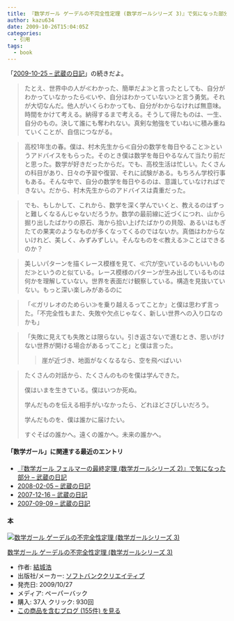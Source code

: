 ```yaml
---
title: 『数学ガール ゲーデルの不完全性定理 (数学ガールシリーズ 3)』で気になった部分
author: kazu634
date: 2009-10-26T15:04:05Z
categories:
  - 引用
tags:
  - book
---
```

<div class="section">
<p>
    「<a href="http://d.hatena.ne.jp/sirocco634/20091025#1256479191" onclick="__gaTracker('send', 'event', 'outbound-article', 'http://d.hatena.ne.jp/sirocco634/20091025#1256479191', '2009-10-25 &#8211; 武蔵の日記');" target="_blank">2009-10-25 &#8211; 武蔵の日記</a>」の続きだよ。
</p>

<blockquote>
<p>
      たとえ、世界中の人が≪わかった、簡単だよ≫と言ったとしても、自分がわかっていなかったら≪いや、自分はわかっていない≫と言う勇気。それが大切なんだ。他人がいくらわかっても、自分がわからなければ無意味。時間をかけて考える。納得するまで考える。そうして得たものは、一生、自分のもの。決して誰にも奪われない。真剣な勉強をていねいに積み重ねていくことが、自信につながる。
</p>
</blockquote>

<blockquote>
<p>
      高校1年生の春。僕は、村木先生から≪自分の数学を毎日やること≫というアドバイスをもらった。そのとき僕は数学を毎日やるなんて当たり前だと思った。数学が好きだったからだ。でも、高校生活は忙しい。たくさんの科目があり、日々の予習や復習、それに試験がある。もちろん学校行事もある。そんな中で、自分の数学を毎日やるのは、意識していなければできない。だから、村木先生からのアドバイスは貴重だった。
</p>
</blockquote>

<blockquote>
<p>
      でも、もしかして、これから、数学を深く学んでいくと、教えるのはずっと難しくなるんじゃないだろうか。数学の最前線に近づくにつれ、山から掘り出したばかりの原石、海から拾い上げたばかりの貝殻、あるいはもぎたての果実のようなものが多くなってくるのではないか。真価はわからないけれど、美しく、みずみずしい。そんなものを≪教える≫ことはできるのか？
</p>
</blockquote>

<blockquote>
<p>
      美しいパターンを描くレース模様を見て、≪穴が空いているのもいいものだ≫というのと似ている。レース模様のパターンが生み出しているものは何かを理解していない。世界を表面だけ観察している。構造を見抜いていない。もっと深い楽しみがあるのに
</p>
</blockquote>

<blockquote>
<p>
      「≪ガリレオのためらい≫を乗り越えるってことか」と僕は思わず言った。「不完全性もまた、失敗や欠点じゃなく、新しい世界への入り口なのかも」
</p>
</blockquote>

<blockquote>
<p>
      「失敗に見えても失敗とは限らない。引き返さないで進むとき、思いがけない世界が開ける場合があるってこと」と僕は言った。
</p>

<blockquote>
<p>
        崖が近づき、地面がなくなるなら、空を飛べばいい
</p>
</blockquote>
</blockquote>

<blockquote>
<p>
      たくさんの対話から、たくさんのものを僕は学んできた。
</p>

<p>
      僕はいまを生きている。僕はいつか死ぬ。
</p>

<p>
      学んだものを伝える相手がいなかったら、どれほどさびしいだろう。
</p>

<p>
      学んだものを、僕は誰かに届けたい。
</p>

<p>
      すぐそばの誰かへ。遠くの誰かへ。未来の誰かへ。
</p>
</blockquote>

<h4>
    「数学ガール」に関連する最近のエントリ
</h4>

<ul>
<li>
<a href="http://d.hatena.ne.jp/sirocco634/20080809/1218276909" onclick="__gaTracker('send', 'event', 'outbound-article', 'http://d.hatena.ne.jp/sirocco634/20080809/1218276909', ' 『数学ガール フェルマーの最終定理 (数学ガールシリーズ 2)』で気になった部分 &#8211; 武蔵の日記');" target="_blank"> 『数学ガール フェルマーの最終定理 (数学ガールシリーズ 2)』で気になった部分 &#8211; 武蔵の日記</a>
</li>
<li>
<a href="http://d.hatena.ne.jp/sirocco634/20080205#1202211918" onclick="__gaTracker('send', 'event', 'outbound-article', 'http://d.hatena.ne.jp/sirocco634/20080205#1202211918', '2008-02-05 &#8211; 武蔵の日記');" target="_blank">2008-02-05 &#8211; 武蔵の日記</a>
</li>
<li>
<a href="http://d.hatena.ne.jp/sirocco634/20071216#1197733099" onclick="__gaTracker('send', 'event', 'outbound-article', 'http://d.hatena.ne.jp/sirocco634/20071216#1197733099', '2007-12-16 &#8211; 武蔵の日記');" target="_blank">2007-12-16 &#8211; 武蔵の日記</a>
</li>
<li>
<a href="http://d.hatena.ne.jp/sirocco634/20070909#1189306800" onclick="__gaTracker('send', 'event', 'outbound-article', 'http://d.hatena.ne.jp/sirocco634/20070909#1189306800', '2007-09-09 &#8211; 武蔵の日記');" target="_blank">2007-09-09 &#8211; 武蔵の日記</a>
</li>
</ul>

<h4>
    本
</h4>

<div class="hatena-asin-detail">
<a href="http://www.amazon.co.jp/dp/4797352965/?tag=hatena_st1-22&ascsubtag=d-7ibv" onclick="__gaTracker('send', 'event', 'outbound-article', 'http://www.amazon.co.jp/dp/4797352965/?tag=hatena_st1-22&ascsubtag=d-7ibv', '');"><img src="https://images-na.ssl-images-amazon.com/images/I/41wtOpDHFSL._SL160_.jpg" class="hatena-asin-detail-image" alt="数学ガール ゲーデルの不完全性定理 (数学ガールシリーズ 3)" title="数学ガール ゲーデルの不完全性定理 (数学ガールシリーズ 3)" /></a></p>

<div class="hatena-asin-detail-info">
<p class="hatena-asin-detail-title">
<a href="http://www.amazon.co.jp/dp/4797352965/?tag=hatena_st1-22&ascsubtag=d-7ibv" onclick="__gaTracker('send', 'event', 'outbound-article', 'http://www.amazon.co.jp/dp/4797352965/?tag=hatena_st1-22&ascsubtag=d-7ibv', '数学ガール ゲーデルの不完全性定理 (数学ガールシリーズ 3)');">数学ガール ゲーデルの不完全性定理 (数学ガールシリーズ 3)</a>
</p>

<ul>
<li>
<span class="hatena-asin-detail-label">作者:</span> <a href="http://d.hatena.ne.jp/keyword/%B7%EB%BE%EB%B9%C0" onclick="__gaTracker('send', 'event', 'outbound-article', 'http://d.hatena.ne.jp/keyword/%B7%EB%BE%EB%B9%C0', '結城浩');" class="keyword">結城浩</a>
</li>
<li>
<span class="hatena-asin-detail-label">出版社/メーカー:</span> <a href="http://d.hatena.ne.jp/keyword/%A5%BD%A5%D5%A5%C8%A5%D0%A5%F3%A5%AF%A5%AF%A5%EA%A5%A8%A5%A4%A5%C6%A5%A3%A5%D6" onclick="__gaTracker('send', 'event', 'outbound-article', 'http://d.hatena.ne.jp/keyword/%A5%BD%A5%D5%A5%C8%A5%D0%A5%F3%A5%AF%A5%AF%A5%EA%A5%A8%A5%A4%A5%C6%A5%A3%A5%D6', 'ソフトバンククリエイティブ');" class="keyword">ソフトバンククリエイティブ</a>
</li>
<li>
<span class="hatena-asin-detail-label">発売日:</span> 2009/10/27
</li>
<li>
<span class="hatena-asin-detail-label">メディア:</span> ペーパーバック
</li>
<li>
<span class="hatena-asin-detail-label">購入</span>: 37人 <span class="hatena-asin-detail-label">クリック</span>: 930回
</li>
<li>
<a href="http://d.hatena.ne.jp/asin/4797352965" onclick="__gaTracker('send', 'event', 'outbound-article', 'http://d.hatena.ne.jp/asin/4797352965', 'この商品を含むブログ (155件) を見る');" target="_blank">この商品を含むブログ (155件) を見る</a>
</li>
</ul>
</div>

<div class="hatena-asin-detail-foot">
</div>
</div>
</div>
